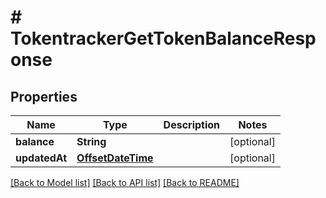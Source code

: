 # # TokentrackerGetTokenBalanceResponse


## Properties 


Name | Type | Description | Notes
------------ | ------------- | ------------- | -------------
**balance**| **String** |   | [optional]
**updatedAt**| [**OffsetDateTime**](OffsetDateTime.md) |   | [optional]


[[Back to Model list]](../../README.md#models) [[Back to API list]](../../README.md#endpoints) [[Back to README]](../../README.md)

